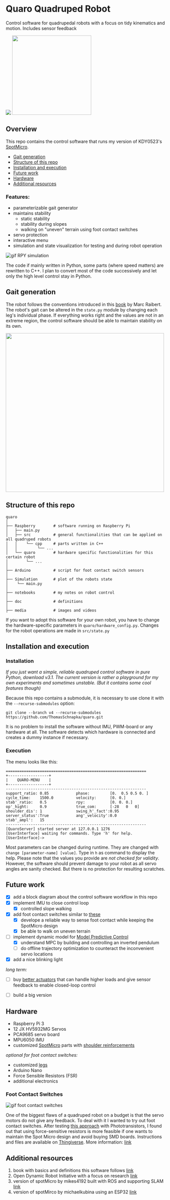 # Quaro Quadruped Robot
Control software for quadrupedal robots with a focus on tidy kinematics and motion. Includes sensor feedback


<p float="left">
  <img src="https://raw.githubusercontent.com/ThomasSchnapka/quaro/master/media/gif_rpy.gif">
  <img src="https://raw.githubusercontent.com/ThomasSchnapka/quaro/master/media/hardware_image_side.jpeg" width="250">
</p>


## Overview
This repo contains the control software that runs my version of KDY0523's [SpotMicro](https://www.thingiverse.com/thing:3445283). 
* [Gait generation](#gait)
* [Structure of this repo](#structure)
* [Installation and execution](#installation-and-execution)
* [Future work](#future-work)
* [Hardware](#hardware)
* [Additional resources](#additional-resources)

### Features:
* parameterizable gait generator
* maintains stability
  * static stability
  * stability during slopes
  * walking on "uneven" terrain using foot contact switches  
* servo protection
* interactive menu
* simulation and state visualization for testing and during robot operation

![gif RPY simulation](https://raw.githubusercontent.com/ThomasSchnapka/quaro/master/media/RPY_simulation.gif) 

The code if mainly written in Python, some parts (where speed matters) are rewritten to C++. I plan to convert most of the code successively and let only the high level control stay in Python. 


## Gait generation
The robot follows the conventions introduced in this [book](https://mitpress.mit.edu/books/legged-robots-balance) by Marc Raibert. The robot's gait can be altered in the `state.py` module by changing each leg's individual phase. If everything works right and the values are not in an extreme region, the control software should be able to maintain stability on its own.

<img src="https://github.com/ThomasSchnapka/quaro/blob/master/media/walking_with_inclination_control.gif" width="500">

## Structure of this repo

```
quaro
│
├── Raspberry        # software running on Raspberry Pi
│   ├── main.py
│   ├── src          # general functionalities that can be applied on all quadruped robots
│   │    └── cpp     # parts written in C++
│   │         └── ...
│   └── quaro        # hardware specific functionalities for this certain robot
│        └── ...
│
├── Arduino          # script for foot contact switch sensors
│
├── Simulation       # plot of the robots state
│    └── main.py
│
├── notebooks        # my notes on robot control
│
├── doc              # definitions
│
├── media            # images and videos
```
If you want to adopt this software for your own robot, you have to change the hardware-specific parameters in `quaro/hardware_config.py`. Changes for the robot operations are made in `src/state.py` 

## Installation and execution
### Installation

_If you just want a simple, reliable quadruped control software in pure Python, download v3.1. The current version is rather a playground for my own experiments and sometimes unstable. (But it contains some cool features though)_

Because this repo contains a submodule, it is necessary to use clone it with
the `--recurse-submodules` option:

```
git clone --branch v4 --recurse-submodules https://github.com/ThomasSchnapka/quaro.git
```
It is no problem to install the software without IMU, PWM-board or any hardware at all. The software detects which hardware is connected and creates a dummy instance if necessary.

### Execution
The menu looks like this:
```
==============================================================
+------------------+
|    QUARO-MENU    |
+------------------+
--------------------------------------------------------------
support_ratio: 0.85            phase:         [0.  0.5 0.5 0. ]
cycle_time:    1500.0          velocity:      [0. 0.]
stab'_ratio:   0.5             rpy:           [0. 0. 0.]
op'_hight:     0.9             true_com:      [-28   0   0]
shoulder_dis': 1               swing_h'_fact':0.95
server_status':True            ang'_velocity':0.0
stab'_ampl':   15             
--------------------------------------------------------------
[QuaroServer] started server at 127.0.0.1 1276
[UserInterface] waiting for commands. Type 'h' for help.
[UserInterface]-> 
```
Most parameters can be changed during runtime. They are changed with `change [parameter-name] [value]`. Type in `h` as command to display the help. Please note that the values you provide are *not checked for validity*. However, the software should prevent damage to your robot as all servo angles are sanity checked. But there is no protection for resulting scratches.


## Future work
- [x] add a block diagram about the control software workflow in this repo
- [x] implement IMU to close control loop
  - [x] controlled slope walking
- [x] add foot contact switches similar to [these](https://github.com/open-dynamic-robot-initiative/open_robot_actuator_hardware/blob/master/mechanics/foot_contact_switch_v1/README.md)
  - [x] develope a reliable way to sense foot contact while keeping the SpotMicro design
  - [x] be able to walk on uneven terrain 
- [ ] implement dynamic model for [Model Predictive Control](https://de.wikipedia.org/wiki/Model_Predictive_Control)
  - [x] understand MPC by building and controlling an inverted pendulum
  - [ ] do offline trajectory optimization to counteract the inconvenient servo locations
- [x] add a nice blinking light

_long term:_
- [ ] buy [better actuators](https://mjbots.com/) that can handle higher loads and give sensor feedback to enable closed-loop control
- [ ] build a big version


## Hardware
* Raspberry Pi 3
* 12 JX HV5932MG Servos
* PCA9685 servo board
* MPU6050 IMU
* customized [SpotMicro](https://www.thingiverse.com/thing:3445283) parts with [shoulder reinforcements](https://www.thingiverse.com/thing:4591999)

_optional for foot contact switches:_
* customized [legs](https://www.thingiverse.com/thing:4821239)
* Arduino Nano
* Force Sensible Resistors (FSR)
* additional electronics

### Foot Contact Switches

![gif foot contact switches](https://github.com/ThomasSchnapka/quaro/blob/master/media/foot_contact_switches_gait.gif?raw=true)

One of the biggest flaws of a quadruped robot on a budget is that the servo motors do not give any feedback. To deal with it I wanted to try out foot contact switches.
After testing [this approach](https://github.com/open-dynamic-robot-initiative/open_robot_actuator_hardware/blob/master/mechanics/foot_contact_switch_v1/README.md) with Phototransistors, I found out that using force-sensitive resistors is more feasible if one wants to maintain the Spot Micro design and avoid buying SMD boards. Instructions and files are available on [Thingiverse](https://www.thingiverse.com/thing:4821239). More information: [link](https://github.com/ThomasSchnapka/quaro/tree/master/Hardware/Foot_contact_switch)

## Additional resources 
1. book with basics and definitions this software follows [link](https://mitpress.mit.edu/books/legged-robots-balance)
1. Open Dynamic Robot Initiative with a focus on research [link](https://github.com/open-dynamic-robot-initiative/open_robot_actuator_hardware)
1. version of spotMicro by mikes4192 built with ROS and supporting SLAM [link](https://github.com/mike4192/spotMicro)
1. version of spotMirco by michaelkubina using an ESP32 [link](https://github.com/michaelkubina/SpotMicroESP32/)

